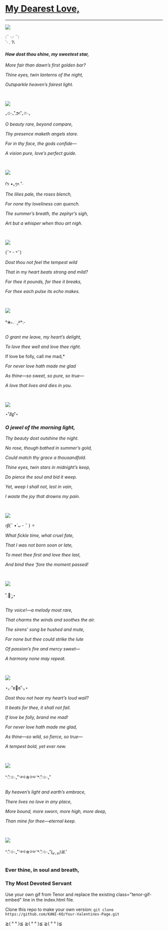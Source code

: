 # [My Dearest Love,](https://kani-ko.github.io/Your-Valentines-Page/)
-----------------------
![](https://media4.giphy.com/media/v1.Y2lkPTc5MGI3NjExYzBxbTc1bWdiZmNyYnphb2R6b2dyNnJwb2lwM3VtMHg2MWIyaTd1bSZlcD12MV9pbnRlcm5hbF9naWZfYnlfaWQmY3Q9Zw/KztT2c4u8mYYUiMKdJ/giphy.gif)


:¨ ·.· ¨: <br>
 `· . 𐙚
#### ***How dost thou shine, my sweetest star,***

*More fair than dawn’s first golden bar?*

*Thine eyes, twin lanterns of the night,*

*Outsparkle heaven’s fairest light.*

<br>

![](https://media.giphy.com/media/yc2pHdAoxVOrJ2m5Ha/giphy.gif?cid=ecf05e478elahwqi43llqh889k67529r0j00fw956rv97xfz&ep=v1_gifs_related&rid=giphy.gif&ct=g)

₊✩‧₊˚౨ৎ˚₊✩‧₊

*O beauty rare, beyond compare,*

*Thy presence maketh angels stare.*

*For in thy face, the gods confide—*

*A vision pure, love’s perfect guide.*

<br>

![](https://media.giphy.com/media/v1.Y2lkPTc5MGI3NjExcmtnY2NiZW41eWRscHQ5ODh4M3lzOGN3ZnI0ZTkxcWtsdjhqYzI2eiZlcD12MV9naWZzX3NlYXJjaCZjdD1n/c76IJLufpNwSULPk77/giphy.gif)

 ᡣ𐭩 •｡ꪆৎ ˚⋅

*The lilies pale, the roses blench,*

*For none thy loveliness can quench.*

*The summer’s breath, the zephyr’s sigh,*

*Art but a whisper when thou art nigh.*

<br>

![](https://media.giphy.com/media/v1.Y2lkPTc5MGI3NjExcmtnY2NiZW41eWRscHQ5ODh4M3lzOGN3ZnI0ZTkxcWtsdjhqYzI2eiZlcD12MV9naWZzX3NlYXJjaCZjdD1n/l4pTdcifPZLpDjL1e/giphy.gif)

(˶˃ ᵕ ˂˶)

*Dost thou not feel the tempest wild*

*That in my heart beats strong and mild?*

*For thee it pounds, for thee it breaks,*

*For thee each pulse its echo makes.*

<br>

![](https://media.giphy.com/media/9d3LQ6TdV2Flo8ODTU/giphy.gif?cid=790b7611rkgccben5ydlpt988x3ys8cwfr4e91qklv8jc26z&ep=v1_gifs_search&rid=giphy.gif&ct=g)

°❀⋆.ೃ࿔*:･

*O grant me leave, my heart’s delight,*

*To love thee well and love thee right.*

If love be folly, call me mad,*

*For never love hath made me glad*

*As thine—so sweet, so pure, so true—*

*A love that lives and dies in you.*

<br>

![](https://media.giphy.com/media/tpVKvAabWt3G5csMkT/giphy.gif?cid=790b7611rkgccben5ydlpt988x3ys8cwfr4e91qklv8jc26z&ep=v1_gifs_search&rid=giphy.gif&ct=g)

⋆˚𝜗𝜚˚⋆

### *O jewel of the morning light,*

*Thy beauty dost outshine the night.*

*No rose, though bathed in summer’s gold,*

*Could match thy grace a thousandfold.*

*Thine eyes, twin stars in midnight’s keep,*

*Do pierce the soul and bid it weep.*

*Yet, weep I shall not, lest in vain,*

*I waste the joy that drowns my pain.*

<br>

![](https://media.giphy.com/media/x28cIQSn19Tbi/giphy.gif?cid=ecf05e470omvwk05yxbeb1ripfci7flzzq3adtmkg0pufd46&ep=v1_gifs_search&rid=giphy.gif&ct=g)

ദ്ദി(˵ •̀ ᴗ - ˵ ) ✧

*What fickle time, what cruel fate,*

*That I was not born soon or late,*

*To meet thee first and love thee last,*

*And bind thee ‘fore the moment passed!*

<br>

![](https://media.giphy.com/media/7vDoUoDZHoUQxMPkd7/giphy.gif?cid=ecf05e470omvwk05yxbeb1ripfci7flzzq3adtmkg0pufd46&ep=v1_gifs_search&rid=giphy.gif&ct=g)

˚.🎀༘⋆

*Thy voice!—a melody most rare,*

*That charms the winds and soothes the air.*

*The sirens’ song be hushed and mute,*

*For none but thee could strike the lute*

*Of passion’s fire and mercy sweet—*

*A harmony none may repeat.*

<br>

![](https://media.giphy.com/media/BMVS53dkX8pYaR9IMD/giphy.gif?cid=ecf05e47qc2anfqiqp8q7wbv8b5r9btzpncg16c8ao5hoskr&ep=v1_gifs_search&rid=giphy.gif&ct=g)

⋆｡‧˚ʚ🍓ɞ˚‧｡⋆

*Dost thou not hear my heart’s loud wail?*

*It beats for thee, it shall not fail.*

*If love be folly, brand me mad!*

*For never love hath made me glad,*

*As thine—so wild, so fierce, so true—*

*A tempest bold, yet ever new.*

<br>

![](https://media.giphy.com/media/5vYwHanb6y3HWBQIox/giphy.gif?cid=ecf05e47gd1flgz5yq51gs0suko11227rurc8dvlr6e6tdpf&ep=v1_gifs_search&rid=giphy.gif&ct=g)

*ੈ✩‧₊˚༺☆༻*ੈ✩‧₊˚

*By heaven’s light and earth’s embrace,*

*There lives no love in any place,*

*More bound, more sworn, more high, more deep,*

*Than mine for thee—eternal keep.*

<br>

![](https://media4.giphy.com/media/v1.Y2lkPTc5MGI3NjExcW5xazkxeG43cnYwamVpcWRzOGpldGtqaDBlemw3dmt3MjAzNGpwMyZlcD12MV9pbnRlcm5hbF9naWZfYnlfaWQmY3Q9Zw/JucApR3kaFe1RlTgl8/giphy.gif)

*ੈ✩‧₊˚༺☆༻*ੈ✩‧₊˚(*ᴗ͈ˬᴗ͈)ꕤ*.ﾟ

### Ever thine, in soul and breath, <br>
### Thy Most Devoted Servant

Use your own gif from Tenor and replace the existing class="tenor-gif-embed" line in the index.html file. 

Clone this repo to make your own version:
   `git clone https://github.com/KANI-KO/Your-Valentines-Page.git`

≧( ° ° )≦ ≧( ° ° )≦ ≧( ° ° )≦
